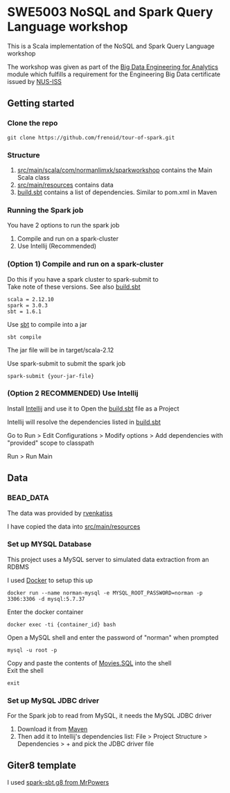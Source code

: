 # SWE5003 NoSQL and Spark Query Language workshop

This is a Scala implementation of the NoSQL and Spark Query Language workshop

The workshop was given as part of the [Big Data Engineering for Analytics](https://www.iss.nus.edu.sg/executive-education/course/detail/big-data-engineering-for--analytics/data-science) module which fulfills a requirement for the Engineering Big Data certificate issued by [NUS-ISS](https://www.iss.nus.edu.sg/)

## Getting started

### Clone the repo
```
git clone https://github.com/frenoid/tour-of-spark.git
```
### Structure
1. [src/main/scala/com/normanlimxk/sparkworkshop](src/main/scala/com/normanlimxk/sparkworkshop) contains the Main Scala class 
2. [src/main/resources](src/main/resources) contains data
3. [build.sbt](./build.sbt) contains a list of dependencies. Similar to pom.xml in Maven

### Running the Spark job
You have 2 options to run the spark job
1. Compile and run on a spark-cluster
2. Use Intellij (Recommended)

### (Option 1) Compile and run on a spark-cluster
Do this if you have a spark cluster to spark-submit to <br />
Take note of these versions. See also [build.sbt](./build.sbt)
```
scala = 2.12.10
spark = 3.0.3
sbt = 1.6.1
```
Use [sbt]((https://www.scala-sbt.org/)) to compile into a jar
```
sbt compile
```
The jar file will be in target/scala-2.12

Use spark-submit to submit the spark job
```
spark-submit {your-jar-file}
```

### (Option 2 RECOMMENDED) Use Intellij
Install [Intellij](https://www.jetbrains.com/idea/) and use it to Open the [build.sbt](./build.sbt) file as a Project

Intellij will resolve the dependencies listed in [build.sbt](./build.sbt)

Go to Run > Edit Configurations > Modify options > Add dependencies with "provided" scope to classpath

Run > Run Main

## Data

### BEAD_DATA
The data was provided by [rvenkatiss](https://github.com/rvenkatiss/BEAD_DATA)

I have copied the data into [src/main/resources](src/main/resources)

### Set up MYSQL Database
This project uses a MySQL server to simulated data extraction from an RDBMS

I used [Docker](https://www.docker.com/) to setup this up
```
docker run --name norman-mysql -e MYSQL_ROOT_PASSWORD=norman -p 3306:3306 -d mysql:5.7.37
```
Enter the docker container
```
docker exec -ti {container_id} bash
```
Open a MySQL shell and enter the password of "norman" when prompted
```
mysql -u root -p
```
Copy and paste the contents of [Movies.SQL](src/main/resources/Movies.SQL) into the shell<br />
Exit the shell
```
exit
```

### Set up MySQL JDBC driver
For the Spark job to read from MySQL, it needs the MySQL JDBC driver <br />
1. Download it from [Maven](https://mvnrepository.com/artifact/mysql/mysql-connector-java/5.1.49) <br />
2. Then add it to Intellij's dependencies list: File > Project Structure > Dependencies > + and pick the JDBC driver file

## Giter8 template
I used  [spark-sbt.g8 from MrPowers](https://github.com/MrPowers/spark-sbt.g8)